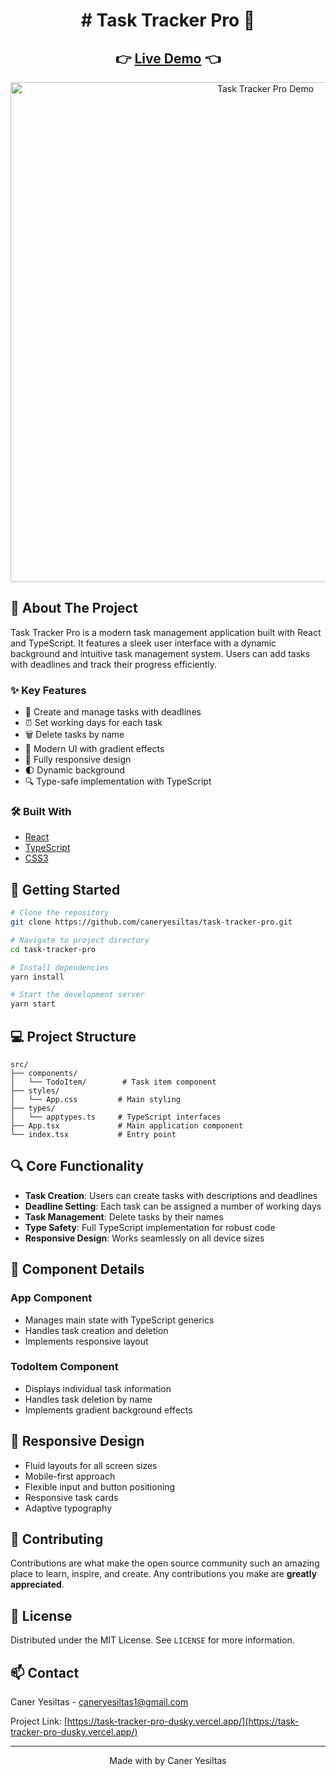 <div align="center">
 <h1> 
# Task Tracker Pro 🧭
 </h1>
</div>


<div align="center">
  <h2>
    👉 <a href="https://task-tracker-pro-dusky.vercel.app/">Live Demo</a> 👈
  </h2>
</div>

<div align="center">
  <img src="/assets/Task-Tracker-Pro.gif" alt="Task Tracker Pro Demo" width="800"/>
</div>

## 📌 About The Project

Task Tracker Pro is a modern task management application built with React and TypeScript. It features a sleek user interface with a dynamic background and intuitive task management system. Users can add tasks with deadlines and track their progress efficiently.

### ✨ Key Features

- 🎯 Create and manage tasks with deadlines
- ⏰ Set working days for each task
- 🗑️ Delete tasks by name
- 💅 Modern UI with gradient effects
- 📱 Fully responsive design
- 🌓 Dynamic background
- 🔍 Type-safe implementation with TypeScript

### 🛠️ Built With

- [React](https://reactjs.org/)
- [TypeScript](https://www.typescriptlang.org/)
- [CSS3](https://developer.mozilla.org/en-US/docs/Web/CSS)

## 🚀 Getting Started

```bash
# Clone the repository
git clone https://github.com/caneryesiltas/task-tracker-pro.git

# Navigate to project directory
cd task-tracker-pro

# Install dependencies
yarn install

# Start the development server
yarn start
```

## 💻 Project Structure

```
src/
├── components/
│   └── TodoItem/        # Task item component
├── styles/
│   └── App.css         # Main styling
├── types/
│   └── apptypes.ts     # TypeScript interfaces
├── App.tsx             # Main application component
└── index.tsx           # Entry point
```

## 🔍 Core Functionality

- **Task Creation**: Users can create tasks with descriptions and deadlines
- **Deadline Setting**: Each task can be assigned a number of working days
- **Task Management**: Delete tasks by their names
- **Type Safety**: Full TypeScript implementation for robust code
- **Responsive Design**: Works seamlessly on all device sizes

## 🎯 Component Details

### App Component
- Manages main state with TypeScript generics
- Handles task creation and deletion
- Implements responsive layout

### TodoItem Component
- Displays individual task information
- Handles task deletion by name
- Implements gradient background effects

## 📱 Responsive Design

- Fluid layouts for all screen sizes
- Mobile-first approach
- Flexible input and button positioning
- Responsive task cards
- Adaptive typography

## 🤝 Contributing

Contributions are what make the open source community such an amazing place to learn, inspire, and create. Any contributions you make are **greatly appreciated**.

## 📄 License

Distributed under the MIT License. See `LICENSE` for more information.

## 📫 Contact

Caner Yesiltas - caneryesiltas1@gmail.com

Project Link: [https://task-tracker-pro-dusky.vercel.app/](https://task-tracker-pro-dusky.vercel.app/)

---

<div align="center">
  Made with by Caner Yesiltas
</div>
